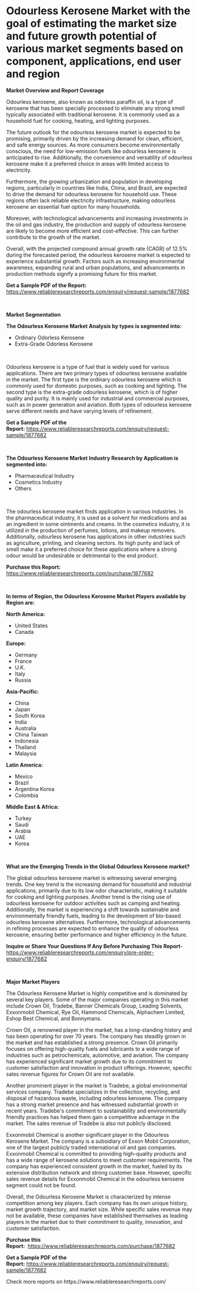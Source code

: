 <p><h1>Odourless Kerosene Market with the goal of estimating the market size and future growth potential of various market segments based on component, applications, end user and region</h1></p><p><strong>Market Overview and Report Coverage</strong></p>
<p><p>Odourless kerosene, also known as odorless paraffin oil, is a type of kerosene that has been specially processed to eliminate any strong smell typically associated with traditional kerosene. It is commonly used as a household fuel for cooking, heating, and lighting purposes.</p><p>The future outlook for the odourless kerosene market is expected to be promising, primarily driven by the increasing demand for clean, efficient, and safe energy sources. As more consumers become environmentally conscious, the need for low-emission fuels like odourless kerosene is anticipated to rise. Additionally, the convenience and versatility of odourless kerosene make it a preferred choice in areas with limited access to electricity.</p><p>Furthermore, the growing urbanization and population in developing regions, particularly in countries like India, China, and Brazil, are expected to drive the demand for odourless kerosene for household use. These regions often lack reliable electricity infrastructure, making odourless kerosene an essential fuel option for many households.</p><p>Moreover, with technological advancements and increasing investments in the oil and gas industry, the production and supply of odourless kerosene are likely to become more efficient and cost-effective. This can further contribute to the growth of the market.</p><p>Overall, with the projected compound annual growth rate (CAGR) of 12.5% during the forecasted period, the odourless kerosene market is expected to experience substantial growth. Factors such as increasing environmental awareness, expanding rural and urban populations, and advancements in production methods signify a promising future for this market.</p></p>
<p><strong>Get a Sample PDF of the Report:</strong> <a href="https://www.reliableresearchreports.com/enquiry/request-sample/1877682">https://www.reliableresearchreports.com/enquiry/request-sample/1877682</a></p>
<p>&nbsp;</p>
<p><strong>Market Segmentation</strong></p>
<p><strong>The Odourless Kerosene Market Analysis by types is segmented into:</strong></p>
<p><ul><li>Ordinary Odorless Kerosene</li><li>Extra-Grade Odorless Kerosene</li></ul></p>
<p>&nbsp;</p>
<p><p>Odourless kerosene is a type of fuel that is widely used for various applications. There are two primary types of odourless kerosene available in the market. The first type is the ordinary odourless kerosene which is commonly used for domestic purposes, such as cooking and lighting. The second type is the extra-grade odourless kerosene, which is of higher quality and purity. It is mainly used for industrial and commercial purposes, such as in power generation and aviation. Both types of odourless kerosene serve different needs and have varying levels of refinement.</p></p>
<p><strong>Get a Sample PDF of the Report:</strong>&nbsp;<a href="https://www.reliableresearchreports.com/enquiry/request-sample/1877682">https://www.reliableresearchreports.com/enquiry/request-sample/1877682</a></p>
<p>&nbsp;</p>
<p><strong>The Odourless Kerosene Market Industry Research by Application is segmented into:</strong></p>
<p><ul><li>Pharmaceutical Industry</li><li>Cosmetics Industry</li><li>Others</li></ul></p>
<p>&nbsp;</p>
<p><p>The odourless kerosene market finds application in various industries. In the pharmaceutical industry, it is used as a solvent for medications and as an ingredient in some ointments and creams. In the cosmetics industry, it is utilized in the production of perfumes, lotions, and makeup removers. Additionally, odourless kerosene has applications in other industries such as agriculture, printing, and cleaning sectors. Its high purity and lack of smell make it a preferred choice for these applications where a strong odour would be undesirable or detrimental to the end product.</p></p>
<p><strong>Purchase this Report:</strong>&nbsp; <a href="https://www.reliableresearchreports.com/purchase/1877682">https://www.reliableresearchreports.com/purchase/1877682</a></p>
<p>&nbsp;</p>
<p><strong>In terms of Region, the Odourless Kerosene Market Players available by Region are:</strong></p>
<p>
    <p> <strong> North America: </strong>
        <ul>
            <li>United States</li>
            <li>Canada</li>
        </ul>
        </p> 
    <p> <strong> Europe: </strong>
        <ul>
            <li>Germany</li>
            <li>France</li>
            <li>U.K.</li>
            <li>Italy</li>
            <li>Russia</li>
        </ul>
        </p> 
    <p> <strong> Asia-Pacific: </strong>
        <ul>
            <li>China</li>
            <li>Japan</li>
            <li>South Korea</li>
            <li>India</li>
            <li>Australia</li>
            <li>China Taiwan</li>
            <li>Indonesia</li>
            <li>Thailand</li>
            <li>Malaysia</li>
        </ul>
        </p> 
    <p> <strong> Latin America: </strong>
        <ul>
            <li>Mexico</li>
            <li>Brazil</li>
            <li>Argentina Korea</li>
            <li>Colombia</li>
        </ul>
        </p> 
    <p> <strong> Middle East & Africa: </strong>
        <ul>
            <li>Turkey</li>
            <li>Saudi</li>
            <li>Arabia</li>
            <li>UAE</li>
            <li>Korea</li>
        </ul>
    </p>
    </p>
<p>&nbsp;</p>
<p><strong>What are the Emerging Trends in the Global Odourless Kerosene market?</strong></p>
<p><p>The global odourless kerosene market is witnessing several emerging trends. One key trend is the increasing demand for household and industrial applications, primarily due to its low odor characteristic, making it suitable for cooking and lighting purposes. Another trend is the rising use of odourless kerosene for outdoor activities such as camping and heating. Additionally, the market is experiencing a shift towards sustainable and environmentally friendly fuels, leading to the development of bio-based odourless kerosene alternatives. Furthermore, technological advancements in refining processes are expected to enhance the quality of odourless kerosene, ensuring better performance and higher efficiency in the future.</p></p>
<p><strong>Inquire or Share Your Questions If Any Before Purchasing This Report</strong>- <a href="https://www.reliableresearchreports.com/enquiry/pre-order-enquiry/1877682">https://www.reliableresearchreports.com/enquiry/pre-order-enquiry/1877682</a></p>
<p>&nbsp;</p>
<p><strong>Major Market Players</strong></p>
<p><p>The Odourless Kerosene Market is highly competitive and is dominated by several key players. Some of the major companies operating in this market include Crown Oil, Tradebe, Banner Chemicals Group, Leading Solvents, Exxonmobil Chemical, Rye Oil, Hammond Chemicals, Alphachem Limited, Eshop Best Chemical, and Bonnymans.</p><p>Crown Oil, a renowned player in the market, has a long-standing history and has been operating for over 70 years. The company has steadily grown in the market and has established a strong presence. Crown Oil primarily focuses on offering high-quality fuels and lubricants to a wide range of industries such as petrochemicals, automotive, and aviation. The company has experienced significant market growth due to its commitment to customer satisfaction and innovation in product offerings. However, specific sales revenue figures for Crown Oil are not available.</p><p>Another prominent player in the market is Tradebe, a global environmental services company. Tradebe specializes in the collection, recycling, and disposal of hazardous waste, including odourless kerosene. The company has a strong market presence and has witnessed substantial growth in recent years. Tradebe's commitment to sustainability and environmentally friendly practices has helped them gain a competitive advantage in the market. The sales revenue of Tradebe is also not publicly disclosed.</p><p>Exxonmobil Chemical is another significant player in the Odourless Kerosene Market. The company is a subsidiary of Exxon Mobil Corporation, one of the largest publicly traded international oil and gas companies. Exxonmobil Chemical is committed to providing high-quality products and has a wide range of kerosene solutions to meet customer requirements. The company has experienced consistent growth in the market, fueled by its extensive distribution network and strong customer base. However, specific sales revenue details for Exxonmobil Chemical in the odourless kerosene segment could not be found.</p><p>Overall, the Odourless Kerosene Market is characterized by intense competition among key players. Each company has its own unique history, market growth trajectory, and market size. While specific sales revenue may not be available, these companies have established themselves as leading players in the market due to their commitment to quality, innovation, and customer satisfaction.</p></p>
<p><strong>Purchase this Report:</strong>&nbsp;&nbsp;<a href="https://www.reliableresearchreports.com/purchase/1877682">https://www.reliableresearchreports.com/purchase/1877682</a></p>
<p></p>
<p><strong>Get a Sample PDF of the Report:</strong>&nbsp;<a href="https://www.reliableresearchreports.com/enquiry/request-sample/1877682">https://www.reliableresearchreports.com/enquiry/request-sample/1877682</a></p>
<p>Check more reports on https://www.reliableresearchreports.com/</p>
